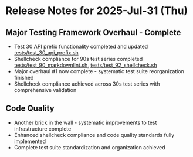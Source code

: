 # Release Notes for 2025-Jul-31 (Thu)

## Major Testing Framework Overhaul - Complete

- Test 30 API prefix functionality completed and updated [tests/test_30_api_prefix.sh](../../../tests/test_30_api_prefix.sh)
- Shellcheck compliance for 90s test series completed [tests/test_90_markdownlint.sh](../../../tests/test_90_markdownlint.sh), [tests/test_92_shellcheck.sh](../../../tests/test_92_shellcheck.sh)
- Major overhaul #1 now complete - systematic test suite reorganization finished
- Shellcheck compliance achieved across 30s test series with comprehensive validation

## Code Quality

- Another brick in the wall - systematic improvements to test infrastructure complete
- Enhanced shellcheck compliance and code quality standards fully implemented
- Complete test suite standardization and organization achieved